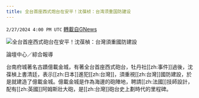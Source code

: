 ```yaml
---
title: 全台首座西式炮台在安平！沈葆桢：台湾须重国防建设
---
```

`2/27/2024 4:00 PM UTC` [轉載自GNews](https://gnews.org/articles/2346251)

![全台首座西式砲台在安平！沈葆楨：台灣須重國防建設](https://cdn.ftvnews.com.tw/manasystem/FileData/News/35d9fe10-8cd4-45b4-bf0b-429220831e09.jpg "全台首座西式砲台在安平！沈葆楨：台灣須重國防建設")

論壇中心／綜合報導

台南府城著名古蹟億載金城，有著全台首座西式砲台，牡丹社[[zh:事件]]過後，沈葆楨上書清廷，表示[[zh:日本]]進犯[[zh:台灣]]，須重視[[zh:台灣]]國防建設，於是就建造了億載金城。億載金城是作為海邊的砲陣地，聘請[[zh:法國]]技師設計，配有[[zh:英國]]阿姆斯壯大砲，是[[zh:台灣]]砲台史上劃時代的里程碑。
